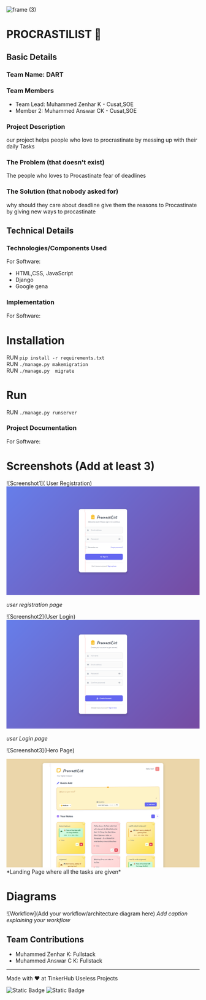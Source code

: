 <img width="3188" height="1202" alt="frame (3)" src="https://github.com/user-attachments/assets/517ad8e9-ad22-457d-9538-a9e62d137cd7" />


# PROCRASTILIST 🎯


## Basic Details
### Team Name: DART


### Team Members
- Team Lead: Muhammed Zenhar K - Cusat,SOE
- Member 2: Muhammed Answar CK - Cusat,SOE

### Project Description
our project helps people who love to procrastinate by messing up with their daily Tasks

### The Problem (that doesn't exist)
The people who loves to Procastinate fear of deadlines 

### The Solution (that nobody asked for)
why should they care about deadline give them the reasons to Procastinate by giving new ways to procastinate

## Technical Details
### Technologies/Components Used
For Software:
- HTML,CSS, JavaScript
- Django
- Google gena

### Implementation
For Software:
# Installation
RUN `pip install -r requirements.txt`<br>
RUN `./manage.py makemigration`<br>
RUN `./manage.py  migrate`<br>


# Run
RUN `./manage.py runserver`

### Project Documentation
For Software:

# Screenshots (Add at least 3)
![Screenshot1]( User Registration)
<img src="https://raw.githubusercontent.com/zn-har/ProcrastiList/refs/heads/main/images/1.png">

*user registration page*

![Screenshot2](User Login)
<img src="https://raw.githubusercontent.com/zn-har/ProcrastiList/refs/heads/main/images/2.png">

*user Login  page*

![Screenshot3](Hero Page)

<img src="https://raw.githubusercontent.com/zn-har/ProcrastiList/refs/heads/main/images/3.png">
*Landing Page where all the tasks are given*

# Diagrams
![Workflow](Add your workflow/architecture diagram here)
*Add caption explaining your workflow*


## Team Contributions
- Muhammed Zenhar K: Fullstack
- Muhammed Answar C K: Fullstack

---
Made with ❤️ at TinkerHub Useless Projects 

![Static Badge](https://img.shields.io/badge/TinkerHub-24?color=%23000000&link=https%3A%2F%2Fwww.tinkerhub.org%2F)
![Static Badge](https://img.shields.io/badge/UselessProjects--25-25?link=https%3A%2F%2Fwww.tinkerhub.org%2Fevents%2FQ2Q1TQKX6Q%2FUseless%2520Projects)







